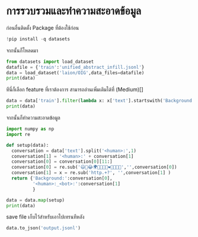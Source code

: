 
# การรวบรวมและทำความสะอาดข้อมูล

ก่อนอื่นติดตั้ง Package ที่ต้องใช้ก่อน
``` python
!pip install -q datasets
```
จากนั้นก็โหลดมา
``` python
from datasets import load_dataset
datafile = {'train':'unified_abstract_infill.jsonl'}
data = load_dataset('laion/OIG',data_files=datafile)
print(data)
```
ทีนี่ก็เลือก feature ที่เราต้องการ สามารถอ่านเพิ่มเติมได้ที่ (Medium)[]
``` python
data = data['train'].filter(lambda x: x['text'].startswith('Background:'))
print(data)
```
จากนั้นก็ทำความสะอาดข้อมูล
``` python
import numpy as np
import re
```
``` python
def setup(data):
  conversation = data['text'].split('<human>:',1)
  conversation[1] = '<human>:' + conversation[1]
  conversation[0] = conversation[0][11:]
  conversation[0] = re.sub('😃🧘😂🌍🍞🚗📞🎉❤🍆👨👩👧','',conversation[0])
  conversation[1] = x = re.sub('http.+?', '',conversation[1] )
  return {'Background:':conversation[0],
          '<human>:_<bot>:':conversation[1]
          }
```
``` python
data = data.map(setup)
print(data)
```
save file เก็บไว้สำหรับเอาไปเทรนทีหลัง
``` python
data.to_json('output.jsonl')
```

